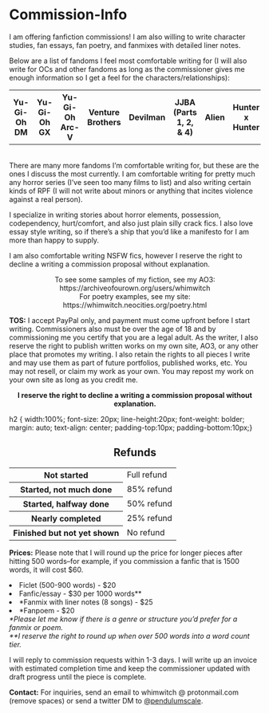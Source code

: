 # Commission-Info

I am offering fanfiction commissions! I am also willing to write character studies, fan essays, fan poetry, and fanmixes with detailed liner notes.

Below are a list of fandoms I feel most comfortable writing for (I will also write for OCs and other fandoms as long as the commissioner gives me enough information so I get a feel for the characters/relationships):<br>
<table>
 <tr>
  <th>Yu-Gi-Oh DM</th>
  <th>Yu-Gi-Oh GX</th>
  <th>Yu-Gi-Oh Arc-V</th>
  <th>Venture Brothers</th>
  <th>Devilman</th>
  <th>JJBA (Parts 1, 2, & 4)</th>
  <th>Alien</th>
  <th>Hunter x Hunter</th>
  <th>InuYasha</th>
 </tr>
 </table>
<br>
There are many more fandoms I’m comfortable writing for, but these are the ones I discuss the most currently. I am comfortable writing for pretty much any horror series (I’ve seen too many films to list) and also writing certain kinds of RPF (I will not write about minors or anything that incites violence against a real person).<p>

I specialize in writing stories about horror elements, possession, codependency, hurt/comfort, and also just plain silly crack fics. I also love essay style writing, so if there’s a ship that you’d like a manifesto for I am more than happy to supply.<br>

I am also comfortable writing NSFW fics, however I reserve the right to decline a writing a commission proposal without explanation.<br>

<p align=center>To see some samples of my fiction, see my AO3: https://archiveofourown.org/users/whimwitch <br>
For poetry examples, see my site:
https://whimwitch.neocities.org/poetry.html </p>

 <b>TOS:</b> I accept PayPal only, and payment must come upfront before I start writing. Commissioners also must be over the age of 18 and by commissioning me you certify that you are a legal adult. As the writer, I also reserve the right to publish written works on my own site, AO3, or any other place that promotes my writing. I also retain the rights to all pieces I write and may use them as part of future portfolios, published works, etc. You may not resell, or claim my work as your own. You may repost my work on your own site as long as you credit me.

<b><p align=center>I reserve the right to decline a writing a commission proposal without explanation.</p></b>

h2 {
width:100%;
font-size: 20px;
line-height:20px;
font-weight: bolder;
margin: auto;
text-align: center;
padding-top:10px;
padding-bottom:10px;}

<h2 align=center>Refunds</h1>
 <table align=center>
  <tr>
   <th>Not started</th>
  <td>Full refund</td></tr>
  <tr>
   <th>Started, not much done</th>
   <td>85% refund</td></tr>
  <tr>
   <th>Started, halfway done</th>
   <td>50% refund</td></tr>
  <tr>
   <th>Nearly completed</th>
   <td>25% refund</td></tr>
  <tr>
   <th>Finished but not yet shown </th>
    <td>No refund</td>
  </tr>
  </table>
 </p>

  <b>Prices:</b> Please note that I will round up the price for longer pieces after hitting 500 words–for example, if you commission a fanfic that is 1500 words, it will cost $60.

  <li>Ficlet (500-900 words) - $20</li>
  <li>Fanfic/essay - $30 per 1000 words**</li>
  <li>*Fanmix with liner notes (8 songs) - $25</li>
  <li>*Fanpoem - $20</li>
  <i>*Please let me know if there is a genre or structure you’d prefer for a fanmix or poem.</i><br>
  <i>**I reserve the right to round up when over 500 words into a word count tier.</i><br>

I will reply to commission requests within 1-3 days. I will write up an invoice with estimated completion time and keep the commissioner updated with draft progress until the piece is complete.

  <b>Contact:</b> For inquiries, send an email to whimwitch @ protonmail.com (remove spaces) or send a twitter DM to <a href="https://twitter.com/PendulumScale">@pendulumscale</a>. 
 

